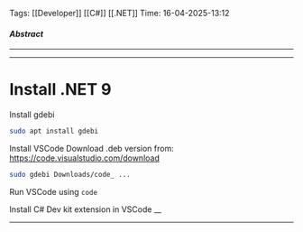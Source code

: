 Tags: [[Developer]] [[C#]] [[.NET]]
Time: 16-04-2025-13:12

#### *Abstract*
___


___

# Install .NET 9
Install gdebi
```sh
sudo apt install gdebi
```

Install VSCode
Download .deb version from: https://code.visualstudio.com/download
```sh
sudo gdebi Downloads/code_ ...
```

Run VSCode using `code`

Install C# Dev kit extension in VSCode
__




___
